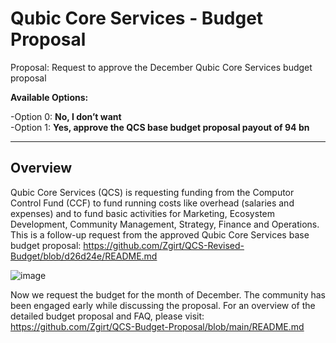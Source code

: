 # Qubic Core Services - Budget Proposal


Proposal: Request to approve the December Qubic Core Services budget proposal

**Available Options:**<br>


-Option 0: **No, I don’t want**<br>
-Option 1: **Yes, approve the QCS base budget proposal payout of 94 bn**<br>

------------------------------------------------------------------------------------

Overview
-----------------------------------------------
Qubic Core Services (QCS) is requesting funding from the Computor Control Fund (CCF) to fund running costs like overhead (salaries and expenses) and to fund basic activities for Marketing, Ecosystem Development, Community Management, Strategy, Finance and Operations.
This is a follow-up request from the approved Qubic Core Services base budget proposal: https://github.com/Zgirt/QCS-Revised-Budget/blob/d26d24e/README.md

![image](https://github.com/user-attachments/assets/c595de92-6acd-4e03-947a-4e2f3b064838)


Now we request the budget for the month of December. 
The community has been engaged early while discussing the proposal. For an overview of the detailed budget proposal and FAQ, please visit: 
https://github.com/Zgirt/QCS-Budget-Proposal/blob/main/README.md
